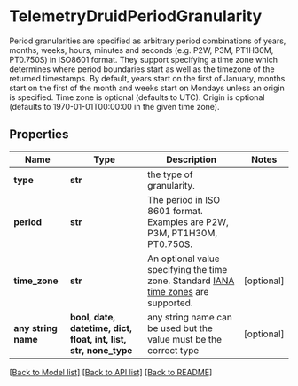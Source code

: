 # TelemetryDruidPeriodGranularity

Period granularities are specified as arbitrary period combinations of years, months, weeks, hours, minutes and seconds (e.g. P2W, P3M, PT1H30M, PT0.750S) in ISO8601 format. They support specifying a time zone which determines where period boundaries start as well as the timezone of the returned timestamps. By default, years start on the first of January, months start on the first of the month and weeks start on Mondays unless an origin is specified. Time zone is optional (defaults to UTC). Origin is optional (defaults to 1970-01-01T00:00:00 in the given time zone).
## Properties
Name | Type | Description | Notes
------------ | ------------- | ------------- | -------------
**type** | **str** | the type of granularity. | 
**period** | **str** | The period in ISO 8601 format. Examples are P2W, P3M, PT1H30M, PT0.750S. | 
**time_zone** | **str** | An optional value specifying the time zone. Standard [IANA time zones](http://joda-time.sourceforge.net/timezones.html) are supported. | [optional] 
**any string name** | **bool, date, datetime, dict, float, int, list, str, none_type** | any string name can be used but the value must be the correct type | [optional]

[[Back to Model list]](../README.md#documentation-for-models) [[Back to API list]](../README.md#documentation-for-api-endpoints) [[Back to README]](../README.md)


